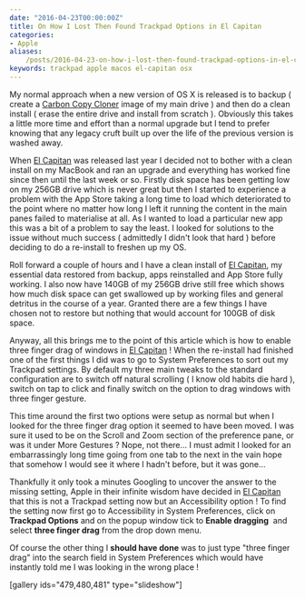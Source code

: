 ```yaml
---
date: "2016-04-23T00:00:00Z"
title: On How I Lost Then Found Trackpad Options in El Capitan
categories:
- Apple
aliases:
    /posts/2016-04-23-on-how-i-lost-then-found-trackpad-options-in-el-capitan/
keywords: trackpad apple macos el-capitan osx
---
```


My normal approach when a new version of OS X is released is to backup ( create a 
[Carbon Copy Cloner](https://bombich.com) image of my main drive ) and then do a clean install ( erase the entire drive and install from scratch ). Obviously this takes a little more time and effort than a normal upgrade but I tend to prefer knowing that any legacy cruft built up over the life of the previous version is washed away.

When 
[El Capitan](http://www.apple.com/uk/osx/?cid=wwa-uk-kwg-mac) was released last year I decided not to bother with a clean install on my MacBook and ran an upgrade and everything has worked fine since then until the last week or so. Firstly disk space has been getting low on my 256GB drive which is never great but then I started to experience a problem with the App Store taking a long time to load which deteriorated to the point where no matter how long I left it running the content in the main panes failed to materialise at all. As I wanted to load a particular new app this was a bit of a problem to say the least. I looked for solutions to the issue without much success ( admittedly I didn't look that hard ) before deciding to do a re-install to freshen up my OS.

Roll forward a couple of hours and I have a clean install of 
[El Capitan](http://www.apple.com/uk/osx/?cid=wwa-uk-kwg-mac), my essential data restored from backup, apps reinstalled and App Store fully working. I also now have 140GB of my 256GB drive still free which shows how much disk space can get swallowed up by working files and general detritus in the course of a year. Granted there are a few things I have chosen not to restore but nothing that would account for 100GB of disk space.

Anyway, all this brings me to the point of this article which is how to enable three finger drag of windows in 
[El Capitan](http://www.apple.com/uk/osx/?cid=wwa-uk-kwg-mac) ! When the re-install had finished one of the first things I did was to go to System Preferences to sort out my Trackpad settings. By default my three main tweaks to the standard configuration are to switch off natural scrolling ( I know old habits die hard ), switch on tap to click and finally switch on the option to drag windows with three finger gesture.

This time around the first two options were setup as normal but when I looked for the three finger drag option it seemed to have been moved. I was sure it used to be on the Scroll and Zoom section of the preference pane, or was it under More Gestures ? Nope, not there... I must admit I looked for an embarrassingly long time going from one tab to the next in the vain hope that somehow I would see it where I hadn't before, but it was gone...

Thankfully it only took a minutes Googling to uncover the answer to the missing setting, Apple in their infinite wisdom have decided in 
[El Capitan](http://www.apple.com/uk/osx/?cid=wwa-uk-kwg-mac) that this is not a Trackpad setting now but an Accessibility option ! To find the setting now first go to Accessibility in System Preferences, click on  
**Trackpad Options**
 and on the popup window tick to 
**Enable dragging**
 and select 
**three finger drag**
 from the drop down menu.

Of course the other thing I 
**should have done**
 was to just type "three finger drag" into the search field in System Preferences which would have instantly told me I was looking in the wrong place !

[gallery ids="479,480,481" type="slideshow"]